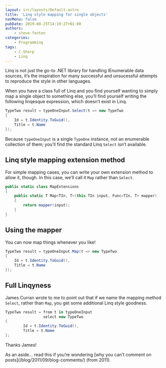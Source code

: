 ```yaml
---
layout: src/layouts/Default.astro
title: 'Linq style mapping for single objects'
navMenu: false
pubDate: 2019-08-25T14:19:27+01:00
authors:
    - steve-fenton
categories:
    - Programming
tags:
    - C-Sharp
    - Linq
---
```


Linq is not just the go-to .NET library for handling IEnumerable data sources, it’s the inspiration for many successful and unsucessful attempts to reproduce the style in other languages.

When you have a class full of Linq and you find yourself wanting to simply map a single object to something else, you’ll find yourself writing the following linqesque expression, which doesn’t exist in Linq.

```csharp
TypeTwo result = typeOneInput.Select(t => new TypeTwo
{
    Id = t.Identity.ToGuid(),
    Title = t.Name
});
```

Because `typeOneInput` is a single `TypeOne` instance, not an enumerable collection of them; you’ll find the standard Linq `Select` isn’t available.

## Linq style mapping extension method

For simple mapping cases, you can write your own extension method to allow it, though. In this case, we’ll call it `Map` rather than `Select`.

```csharp
public static class MapExtensions
{
    public static T Map<TIn, T>(this TIn input, Func<TIn, T> mapper)
    {
        return mapper(input);
    }
}
```

## Using the mapper

You can now map things whenever you like!

```csharp
TypeTwo result = typeOneInput.Map(t => new TypeTwo
{
    Id = t.Identity.ToGuid(),
    Title = t.Name
});
```

## Full Linqyness

James Curran wrote to me to point out that if we name the mapping method `Select`, rather than `Map`, you get some additional Linq style goodness.

```csharp
TypeTwo result = from t in typeOneInput
                 select new TypeTwo
{
        Id = t.Identity.ToGuid(),
        Title = t.Name
};
```

Thanks James!

As an aside… read this if you’re wondering [why you can’t comment on posts]\(/blog/2011/09/blog-comments/) (from 2011).
